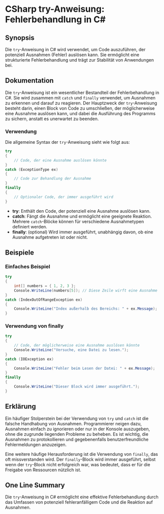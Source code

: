 <!--
Meta Description: # CSharp try-Anweisung: Fehlerbehandlung in C# ## Synopsis Die `try`-Anweisung in C# wird verwendet, um Code auszuführen, der potenziell Ausnahmen (Fe...
Meta Keywords: der, try, die, eine, code
-->

# CSharp try-Anweisung: Fehlerbehandlung in C#

## Synopsis
Die `try`-Anweisung in C# wird verwendet, um Code auszuführen, der potenziell Ausnahmen (Fehler) auslösen kann. Sie ermöglicht eine strukturierte Fehlerbehandlung und trägt zur Stabilität von Anwendungen bei.

## Dokumentation
Die `try`-Anweisung ist ein wesentlicher Bestandteil der Fehlerbehandlung in C#. Sie wird zusammen mit `catch` und `finally` verwendet, um Ausnahmen zu erkennen und darauf zu reagieren. Der Hauptzweck der `try`-Anweisung besteht darin, einen Block von Code zu umschließen, der möglicherweise eine Ausnahme auslösen kann, und dabei die Ausführung des Programms zu sichern, anstatt es unerwartet zu beenden.

### Verwendung
Die allgemeine Syntax der `try`-Anweisung sieht wie folgt aus:

```csharp
try
{
    // Code, der eine Ausnahme auslösen könnte
}
catch (ExceptionType ex)
{
    // Code zur Behandlung der Ausnahme
}
finally
{
    // Optionaler Code, der immer ausgeführt wird
}
```

- **try**: Enthält den Code, der potenziell eine Ausnahme auslösen kann.
- **catch**: Fängt die Ausnahme und ermöglicht eine geeignete Reaktion. Mehrere `catch`-Blöcke können für verschiedene Ausnahmetypen definiert werden.
- **finally**: (optional) Wird immer ausgeführt, unabhängig davon, ob eine Ausnahme aufgetreten ist oder nicht.

## Beispiele
### Einfaches Beispiel

```csharp
try
{
    int[] numbers = { 1, 2, 3 };
    Console.WriteLine(numbers[5]); // Diese Zeile wirft eine Ausnahme
}
catch (IndexOutOfRangeException ex)
{
    Console.WriteLine("Index außerhalb des Bereichs: " + ex.Message);
}
```

### Verwendung von finally

```csharp
try
{
    // Code, der möglicherweise eine Ausnahme auslösen könnte
    Console.WriteLine("Versuche, eine Datei zu lesen.");
}
catch (IOException ex)
{
    Console.WriteLine("Fehler beim Lesen der Datei: " + ex.Message);
}
finally
{
    Console.WriteLine("Dieser Block wird immer ausgeführt.");
}
```

## Erklärung
Ein häufiger Stolperstein bei der Verwendung von `try` und `catch` ist die falsche Handhabung von Ausnahmen. Programmierer neigen dazu, Ausnahmen einfach zu ignorieren oder nur in der Konsole auszugeben, ohne die zugrunde liegenden Probleme zu beheben. Es ist wichtig, die Ausnahmen zu protokollieren und gegebenenfalls benutzerfreundliche Fehlermeldungen anzuzeigen. 

Eine weitere häufige Herausforderung ist die Verwendung von `finally`, das oft missverstanden wird. Der `finally`-Block wird immer ausgeführt, selbst wenn der `try`-Block nicht erfolgreich war, was bedeutet, dass er für die Freigabe von Ressourcen nützlich ist.

## One Line Summary
Die `try`-Anweisung in C# ermöglicht eine effektive Fehlerbehandlung durch das Umfassen von potenziell fehleranfälligem Code und die Reaktion auf Ausnahmen.